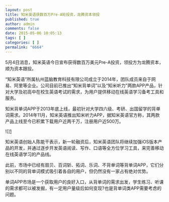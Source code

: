 ```yaml
---
layout: post
title: 知米英语获数百万Pre-A轮投资，龙腾资本领投
published: true
author: admin
comments: false
date: 2015-05-06 10:05:13
tags: [ ]
categories: [ ]
permalink: "6664"
---
```

5月4日消息，知米英语今日宣布获得数百万美元Pre-A投资，领投方为龙腾资本，顺为资本跟投。

“知米英语”所属杭州蓝脑教育科技有限公司成立于2014年，团队成员来自于网易、阿里等企业。公司目前已推出“知米背单词”以及“知米听力”两款APP产品，针对大学及初高中在校生英语考试的需求，为用户提供移动在线英语学习备考工具和服务。

知米背单词APP于2013年底上线，最初针对大学四六级、考研、出国留学的背单词需求。2014年11月，知米英语推出知米听力APP，据知米英语官方称，其两款产品上线至今已积累下载用户近两千万，注册用户近500万。

![\][1]

知米英语创始人陈能干表示，新一轮融资后，知米英语团队将继续加强iOS版本产品的开发，并通过逐步开发英语阅读、写作、口语等全方位学习工具，来完善移动在线英语学习的产品线。

此前，市场中已经有扇贝、百词斩、拓词、乐词、不背单词等背单词APP，它们分别以不同的背单词模式吸引着各自的用户，但仍然没有一家占有绝对优势。

单词APP市场是一个获取用户的良好入口，从背单词的需求出发，学生练习、听课的需求都可以被发掘，有一定用户量级后如何变现?也是背单词类APP需要考虑的问题。

 [1]: http://yongz.com/yz/wp-content/uploads/2015/05/4409e21a7c7a60a5f0ed053ef8328fd1.jpg